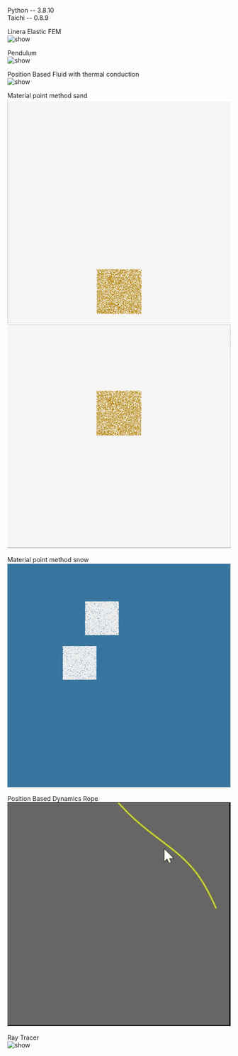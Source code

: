 Python -- 3.8.10  
Taichi -- 0.8.9  

Linera Elastic FEM  
<img src="./results/Linera_Elastic_FEM.gif" alt="show" />  
  
Pendulum  
<img src="./results/Pendulum.gif" alt="show" />    
  
Position Based Fluid with thermal conduction  
<img src="./results/Fluid_melting.gif" alt="show" />  
  
Material point method sand  
<img src="./results/mpm_sand0.gif" alt="show" />  
<img src="./results/mpm_sand1.gif" alt="show" />  
  
Material point method snow  
<img src="./results/mpm_snow.gif" alt="show" />  
  
Position Based Dynamics Rope  
<img src="./results/rope.gif" alt="show" />  
  
Ray Tracer  
<img src="./results/RayTracer.gif" alt="show" />  